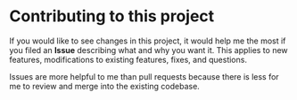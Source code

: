 Contributing to this project
===

If you would like to see changes in this project, it would help me the most if you filed an **Issue** describing what and why you want it. This applies to new features, modifications to existing features, fixes, and questions.

Issues are more helpful to me than pull requests because there is less for me to review and merge into the existing codebase.
